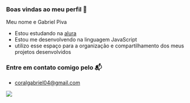 ### Boas vindas ao meu perfil 💙

Meu nome e Gabriel Piva 

* Estou estudando na [alura](https://www.alura.com.br)
* Estou me desenvolvendo na linguagem JavaScript
* utilizo esse espaço para a organização e compartilhamento dos meus projetos desenvolvidos

### Entre em contato comigo pelo 📬

* coralgabriel04@gmail.com

![](https://media.tenor.com/JWJRjZFUa_cAAAAM/one-piece-anime.gif)
